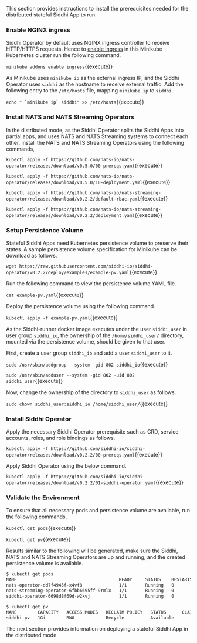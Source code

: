 This section provides instructions to install the prerequisites needed for the distributed stateful Siddhi App to run.

### Enable NGINX ingress

Siddhi Operator by default uses NGINX ingress controller to receive HTTP/HTTPS requests. 
Hence to [enable ingress](https://kubernetes.github.io/ingress-nginx/deploy/) in this Minikube Kubernetes cluster run the following command.

`minikube addons enable ingress`{{execute}}

As Minikube uses `minikube ip` as the external ingress IP, and the Siddhi Operator uses `siddhi` as the hostname to receive external traffic. 
Add the following entry to the `/etc/hosts` file, mapping `minikube ip` to `siddhi`.

``` echo " `minikube ip` siddhi" >> /etc/hosts ```{{execute}}

### Install NATS and NATS Streaming Operators

In the distributed mode, as the Siddhi Operator splits the Siddhi Apps into partial apps, and uses NATS and NATS Streaming systems to connect each other, install the NATS and NATS Streaming Operators using the following commands,

`kubectl apply -f https://github.com/nats-io/nats-operator/releases/download/v0.5.0/00-prereqs.yaml`{{execute}}

`kubectl apply -f https://github.com/nats-io/nats-operator/releases/download/v0.5.0/10-deployment.yaml`{{execute}}

`kubectl apply -f https://github.com/nats-io/nats-streaming-operator/releases/download/v0.2.2/default-rbac.yaml`{{execute}}

`kubectl apply -f https://github.com/nats-io/nats-streaming-operator/releases/download/v0.2.2/deployment.yaml`{{execute}}

### Setup Persistence Volume

Stateful Siddhi Apps need Kubernetes persistence volume to preserve their states. A sample persistence volume specification for Minikube can be download as follows.

`wget https://raw.githubusercontent.com/siddhi-io/siddhi-operator/v0.2.2/deploy/examples/example-pv.yaml`{{execute}}

Run the following command to view the persistence volume YAML file.

`cat example-pv.yaml`{{execute}}

Deploy the persistence volume using the following command.

`kubectl apply -f example-pv.yaml`{{execute}}

As the Siddhi-runner docker image executes under the user `siddhi_user` in user group `siddhi_io`, the ownership of the `/home/siddhi_user/` directory, mounted via the persistence volume, should be given to that user.

First, create a user group `siddhi_io` and add a user `siddhi_user` to it.

`sudo /usr/sbin/addgroup --system -gid 802 siddhi_io`{{execute}}

`sudo /usr/sbin/adduser --system -gid 802 -uid 802 siddhi_user`{{execute}}

Now, change the ownership of the directory to `siddhi_user` as follows.

`sudo chown siddhi_user:siddhi_io /home/siddhi_user/`{{execute}}

### Install Siddhi Operator

Apply the necessary Siddhi Operator prerequisite such as CRD, service accounts, roles, and role bindings as follows.

`kubectl apply -f https://github.com/siddhi-io/siddhi-operator/releases/download/v0.2.2/00-prereqs.yaml`{{execute}}

Apply Siddhi Operator using the below command.

`kubectl apply -f https://github.com/siddhi-io/siddhi-operator/releases/download/v0.2.2/01-siddhi-operator.yaml`{{execute}}

### Validate the Environment

To ensure that all necessary pods and persistence volume are available, run the following commands.

`kubectl get pods`{{execute}}

`kubectl get pv`{{execute}}

Results similar to the following will be generated, make sure the Siddhi, NATS and NATS Streaming Operators are up and running, and the created persistence volume is available. 

```sh
$ kubectl get pods
NAME                                       READY     STATUS    RESTARTS   AGE
nats-operator-dd7f4945f-x4vf8              1/1       Running   0          10m
nats-streaming-operator-6fbb6695ff-9rmlx   1/1       Running   0          10m
siddhi-operator-6698d8f69d-w2kvj           1/1       Running   0          10m

$ kubectl get pv
NAME        CAPACITY   ACCESS MODES   RECLAIM POLICY   STATUS      CLAIM     STORAGECLASS   REASON    AGE
siddhi-pv   1Gi        RWO            Recycle          Available             standard                 10m
```

The next section provides information on deploying a stateful Siddhi App in the distributed mode.
